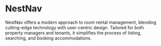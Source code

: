 # NestNav
NestNav offers a modern approach to room rental management, blending cutting-edge technology with user-centric design. Tailored for both property managers and tenants, it simplifies the process of listing, searching, and booking accommodations.
